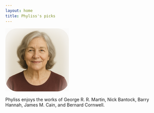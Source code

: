 ```yaml
---
layout: home
title: Phyliss's picks
---
```


![Phyliss](/assets/phyliss.png)

Phyliss enjoys the works of George R. R. Martin, Nick Bantock, Barry Hannah, James M. Cain, and Bernard Cornwell.


